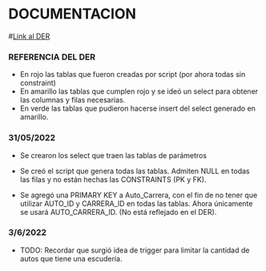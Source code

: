 # DOCUMENTACION

#[Link al DER](https://app.diagrams.net/#G1OgLCCYXOa4u9ZgsM51B6l_VoZCs3KTN9)

### REFERENCIA DEL DER

- En rojo las tablas que fueron creadas por script (por ahora todas sin constraint)
- En amarillo las tablas que cumplen rojo y se ideó un select para obtener las columnas y filas necesarias.
- En verde las tablas que pudieron hacerse insert del select generado en amarillo.

### 31/05/2022
- Se crearon los select que traen las tablas de parámetros
- Se creó el script que genera todas las tablas. Admiten NULL en todas las filas y no están hechas las CONSTRAINTS (PK y FK).

- Se agregó una PRIMARY KEY a Auto_Carrera, con el fin de no tener que utilizar AUTO_ID y CARRERA_ID en todas las tablas. Ahora únicamente se usará AUTO_CARRERA_ID. (No está reflejado en el DER).

### 3/6/2022
- TODO: Recordar que surgió idea de trigger para limitar la cantidad de autos que tiene una escudería.
